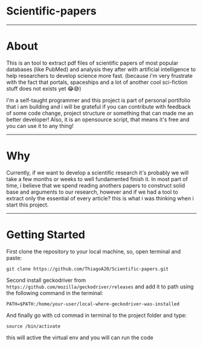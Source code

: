 # Scientific-papers

---

# About

This is an tool to extract pdf files of scientific papers of most popular databases (like PubMed) and analysis they after with artificial intelligence to help researchers to develop science more fast. (because i'm very frustrate with the fact that portals, spaceships and a lot of another cool sci-fiction stuff does not exists yet 😂😅)

I'm a self-taught programmer and this project is part of personal portifolio that i am building and i will be grateful if you can contribute with feedback of some code change, project structure or something that can made me an better developer! Also, it is an opensource script, that means it's free and you can use it to any thing!

---

# Why

Currently, if we want to develop a scientific research it's probably we will take a few months or weeks to well fundamented finish it. In most part of time, i believe that we spend reading anothers papers to construct solid base and arguments to our research, however and if we had a tool to extract only the essential of every article? this is what i was thinking when i start this project.

---

# Getting Started

First clone the repository to your local machine, so, open terminal and paste:

```git clone https://github.com/ThiagoA20/Scientific-papers.git```

Second install geckodriver from ```https://github.com/mozilla/geckodriver/releases``` and add it to path using the following command in the terminal:

```PATH=$PATH:/home/your-user/local-where-geckodriver-was-installed```

And finally go with cd commad in terminal to the project folder and type:

```source /bin/activate```

this will active the virtual env and you will can run the code
